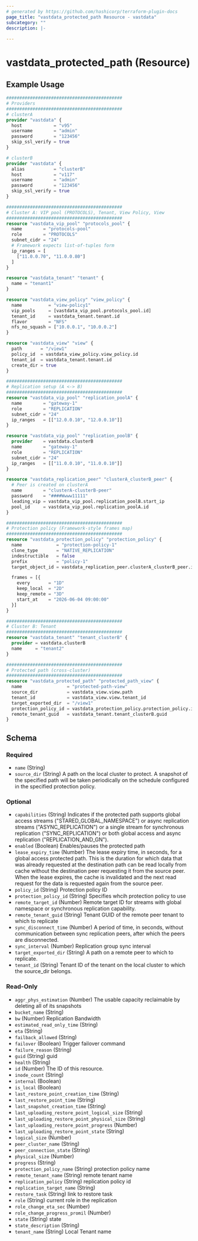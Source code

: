 ```yaml
---
# generated by https://github.com/hashicorp/terraform-plugin-docs
page_title: "vastdata_protected_path Resource - vastdata"
subcategory: ""
description: |-
  
---
```


# vastdata_protected_path (Resource)



## Example Usage

```terraform
############################################
# Providers
############################################
# clusterA
provider "vastdata" {
  host            = "v95"
  username        = "admin"
  password        = "123456"
  skip_ssl_verify = true
}

# clusterB
provider "vastdata" {
  alias           = "clusterB"
  host            = "v117"
  username        = "admin"
  password        = "123456"
  skip_ssl_verify = true
}

############################################
# Cluster A: VIP pool (PROTOCOLS), Tenant, View Policy, View
############################################
resource "vastdata_vip_pool" "protocols_pool" {
  name        = "protocols-pool"
  role        = "PROTOCOLS"
  subnet_cidr = "24"
  # Framework expects list-of-tuples form
  ip_ranges = [
    ["11.0.0.70", "11.0.0.80"]
  ]
}

resource "vastdata_tenant" "tenant" {
  name = "tenant1"
}

resource "vastdata_view_policy" "view_policy" {
  name          = "view-policy1"
  vip_pools     = [vastdata_vip_pool.protocols_pool.id]
  tenant_id     = vastdata_tenant.tenant.id
  flavor        = "NFS"
  nfs_no_squash = ["10.0.0.1", "10.0.0.2"]
}

resource "vastdata_view" "view" {
  path       = "/view1"
  policy_id  = vastdata_view_policy.view_policy.id
  tenant_id  = vastdata_tenant.tenant.id
  create_dir = true
}

############################################
# Replication setup (A <-> B)
############################################
resource "vastdata_vip_pool" "replication_poolA" {
  name        = "gateway-1"
  role        = "REPLICATION"
  subnet_cidr = "24"
  ip_ranges   = [["12.0.0.10", "12.0.0.10"]]
}

resource "vastdata_vip_pool" "replication_poolB" {
  provider    = vastdata.clusterB
  name        = "gateway-1"
  role        = "REPLICATION"
  subnet_cidr = "24"
  ip_ranges   = [["11.0.0.10", "11.0.0.10"]]
}

resource "vastdata_replication_peer" "clusterA_clusterB_peer" {
  # Peer is created on clusterA
  name        = "clusterA-clusterB-peer"
  password    = "####Wwww11111"
  leading_vip = vastdata_vip_pool.replication_poolB.start_ip
  pool_id     = vastdata_vip_pool.replication_poolA.id
}

############################################
# Protection policy (Framework-style frames map)
############################################
resource "vastdata_protection_policy" "protection_policy" {
  name             = "protection-policy-1"
  clone_type       = "NATIVE_REPLICATION"
  indestructible   = false
  prefix           = "policy-1"
  target_object_id = vastdata_replication_peer.clusterA_clusterB_peer.id

  frames = [{
    every       = "1D"
    keep_local  = "2D"
    keep_remote = "3D"
    start_at    = "2026-06-04 09:00:00"
  }]
}

############################################
# Cluster B: Tenant
############################################
resource "vastdata_tenant" "tenant_clusterB" {
  provider = vastdata.clusterB
  name     = "tenant2"
}

############################################
# Protected path (cross-cluster)
############################################
resource "vastdata_protected_path" "protected_path_view" {
  name                 = "protected-path-view"
  source_dir           = vastdata_view.view.path
  tenant_id            = vastdata_view.view.tenant_id
  target_exported_dir  = "/view1"
  protection_policy_id = vastdata_protection_policy.protection_policy.id
  remote_tenant_guid   = vastdata_tenant.tenant_clusterB.guid
}
```

<!-- schema generated by tfplugindocs -->
## Schema

### Required

- `name` (String)
- `source_dir` (String) A path on the local cluster to protect. A snapshot of the specified path will be taken periodically on the schedule configured in the specified protection policy.

### Optional

- `capabilities` (String) Indicates if the protected path supports global access streams ("STARED_GLOBAL_NAMESPACE") or async replication streams ("ASYNC_REPLICATION") or a single stream for synchronous replication ("SYNC_REPLICATION") or both global access and async replication ("REPLICATION_AND_GN").
- `enabled` (Boolean) Enables/pauses the protected path
- `lease_expiry_time` (Number) The lease expiry time, in seconds, for a global access protected path. This is the duration for which data that was already requested at the destination path can be read locally from cache without the destination peer requesting it from the source peer. When the lease expires, the cache is invalidated and the next read request for the data is requested again from the source peer.
- `policy_id` (String) Protection policy ID
- `protection_policy_id` (String) Specifies whcih protection policy to use
- `remote_target_id` (Number) Remote target ID for streams with global namespace or synchronous replication capability.
- `remote_tenant_guid` (String) Tenant GUID of the remote peer tenant to which to replicate
- `sync_disconnect_time` (Number) A period of time, in seconds, without communication between sync replication peers, after which the peers are disconnected.
- `sync_interval` (Number) Replication group sync interval
- `target_exported_dir` (String) A path on a remote peer to which to replicate.
- `tenant_id` (String) Tenant ID of the tenant on the local cluster to which the source_dir belongs.

### Read-Only

- `aggr_phys_estimation` (Number) The usable capacity reclaimable by deleting all of its snapshots
- `bucket_name` (String)
- `bw` (Number) Replication Bandwidth
- `estimated_read_only_time` (String)
- `eta` (String)
- `failback_allowed` (String)
- `failover` (Boolean) Trigger failover command
- `failure_reason` (String)
- `guid` (String) guid
- `health` (String)
- `id` (Number) The ID of this resource.
- `inode_count` (String)
- `internal` (Boolean)
- `is_local` (Boolean)
- `last_restore_point_creation_time` (String)
- `last_restore_point_time` (String)
- `last_snapshot_creation_time` (String)
- `last_uploading_restore_point_logical_size` (String)
- `last_uploading_restore_point_physical_size` (String)
- `last_uploading_restore_point_progress` (Number)
- `last_uploading_restore_point_state` (String)
- `logical_size` (Number)
- `peer_cluster_name` (String)
- `peer_connection_state` (String)
- `physical_size` (Number)
- `progress` (String)
- `protection_policy_name` (String) protection policy name
- `remote_tenant_name` (String) remote tenant name
- `replication_policy` (String) replication policy id
- `replication_target_name` (String)
- `restore_task` (String) link to restore task
- `role` (String) current role in the replication
- `role_change_eta_sec` (Number)
- `role_change_progress_promil` (Number)
- `state` (String) state
- `state_description` (String)
- `tenant_name` (String) Local Tenant name
